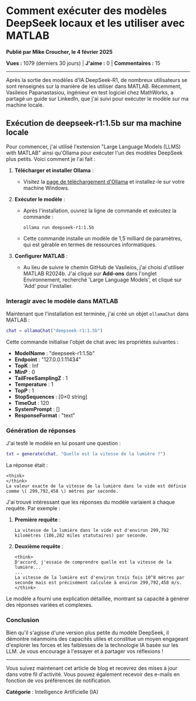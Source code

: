 # Comment exécuter des modèles DeepSeek locaux et les utiliser avec MATLAB

**Publié par Mike Croucher, le 4 février 2025**

**Vues :** 1079 (derniers 30 jours) | **J'aime :** 0 | **Commentaires :** 15

---

Après la sortie des modèles d'IA DeepSeek-R1, de nombreux utilisateurs se sont renseignés sur la manière de les utiliser dans MATLAB. Récemment, Vasileios Papanastasiou, ingénieur en test logiciel chez MathWorks, a partagé un guide sur LinkedIn, que j'ai suivi pour exécuter le modèle sur ma machine locale.

## Exécution de deepseek-r1:1.5b sur ma machine locale

Pour commencer, j'ai utilisé l'extension "Large Language Models (LLMS) with MATLAB" ainsi qu'Ollama pour exécuter l'un des modèles DeepSeek plus petits. Voici comment je l'ai fait :

1. **Télécharger et installer Ollama** : 
   - Visitez la [page de téléchargement d'Ollama](https://ollama.com/download) et installez-le sur votre machine Windows.

2. **Exécuter le modèle** : 
   - Après l'installation, ouvrez la ligne de commande et exécutez la commande :
     ```
     ollama run deepseek-r1:1.5b
     ```
   - Cette commande installe un modèle de 1,5 milliard de paramètres, qui est gérable en termes de ressources informatiques.

3. **Configurer MATLAB** : 
   - Au lieu de suivre le chemin GitHub de Vasileios, j'ai choisi d'utiliser MATLAB R2024b. J'ai cliqué sur **Add-ons** dans l'onglet Environnement, recherché 'Large Language Models', et cliqué sur 'Add' pour l'installer.

### Interagir avec le modèle dans MATLAB

Maintenant que l'installation est terminée, j'ai créé un objet `ollamaChat` dans MATLAB :

```matlab
chat = ollamaChat("deepseek-r1:1.5b")
```

Cette commande initialise l'objet de chat avec les propriétés suivantes :

- **ModelName** : "deepseek-r1:1.5b"
- **Endpoint** : "127.0.0.1:11434"
- **TopK** : Inf
- **MinP** : 0
- **TailFreeSamplingZ** : 1
- **Temperature** : 1
- **TopP** : 1
- **StopSequences** : [0×0 string]
- **TimeOut** : 120
- **SystemPrompt** : []
- **ResponseFormat** : "text"

### Génération de réponses

J'ai testé le modèle en lui posant une question :

```matlab
txt = generate(chat, "Quelle est la vitesse de la lumière ?")
```

La réponse était :

```
<think>
</think>
La valeur exacte de la vitesse de la lumière dans le vide est définie comme \( 299,792,458 \) mètres par seconde.
```

J'ai trouvé intéressant que les réponses du modèle variaient à chaque requête. Par exemple :

1. **Première requête** :
   ```
   La vitesse de la lumière dans le vide est d'environ 299,792 kilomètres (186,282 miles statutaires) par seconde.
   ```

2. **Deuxième requête** :
   ```
   <think>
   D'accord, j'essaie de comprendre quelle est la vitesse de la lumière...
   ...
   La vitesse de la lumière est d'environ trois fois 10^8 mètres par seconde mais est précisément calculée à environ 299,792,458 m/s.
   </think>
   ```

Le modèle a fourni une explication détaillée, montrant sa capacité à générer des réponses variées et complexes.

### Conclusion

Bien qu'il s'agisse d'une version plus petite du modèle DeepSeek, il démontre néanmoins des capacités utiles et constitue un moyen engageant d'explorer les forces et les faiblesses de la technologie IA basée sur les LLM. Je vous encourage à l'essayer et à partager vos réflexions !

---

Vous suivez maintenant cet article de blog et recevrez des mises à jour dans votre fil d'activité. Vous pouvez également recevoir des e-mails en fonction de vos préférences de notification.

**Catégorie** : Intelligence Artificielle (IA)